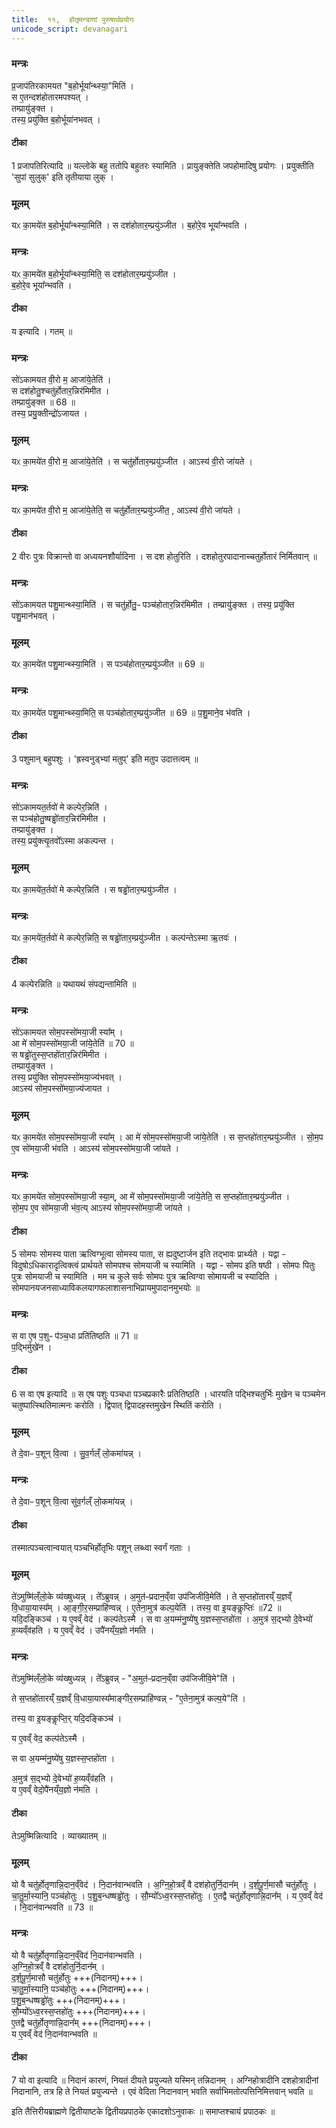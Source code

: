 ```yaml
---
title:  ११,  होतृमन्त्राणां पुरुषार्थप्रयोगः
unicode_script: devanagari
---
```


### मन्त्रः
प्र॒जाप॑तिरकामयत "ब॒होर्भूया᳚न्थ्स्या॒"मिति॑ ।  
स ए॒तन्दश॑होतारमपश्यत् ।  
तम्प्रायु॑ङ्क्त ।  
तस्य॒ प्रयु॑क्ति ब॒होर्भूया॑नभवत् ।
#### टीका

1 प्रजापतिरित्यादि ॥ यल्लोके बहु ततोपि बहुतरः स्यामिति । प्रायुङ्क्तेति जपहोमादिषु प्रयोगः । प्रयुक्तीति 'सुपां सुलुक्' इति तृतीयाया लुक् ।

### मूलम्
यᳵ का॒मये॑त ब॒होर्भूया᳚न्थ्स्या॒मिति॑ ।
स दश॑होतार॒म्प्रयु॑ञ्जीत ।
ब॒होरे॒व भूया᳚न्भवति ।
### मन्त्रः
यᳵ का॒मये॑त ब॒होर्भूया᳚न्थ्स्या॒मिति॒ स दश॑होतार॒म्प्रयु॑ञ्जीत ।  
ब॒होरे॒व भूया᳚न्भवति ।
#### टीका
य इत्यादि । गतम् ॥
### मन्त्रः
सो॑ऽकामयत वी॒रो म॒ आजा॑ये॒तेति॑ ।  
स दश॑होतु॒श्चतु॑र्होतार॒न्निर॑मिमीत ।  
तम्प्रायु॑ङ्क्त ॥ 68 ॥   
तस्य॒ प्रयु॒क्तीन्द्रो॑ऽजायत ।  
### मूलम्
यᳵ का॒मये॑त वी॒रो म॒ आजा॑ये॒तेति॑ ।
स चतु॑र्होतार॒म्प्रयु॑ञ्जीत ।
आऽस्य॑ वी॒रो जा॑यते ।
### मन्त्रः
यᳵ का॒मये॑त वी॒रो म॒ आजा॑ये॒तेति॒ स चतु॑र्होतार॒म्प्रयु॑ञ्जीत॒ , आऽस्य॑ वी॒रो जा॑यते ।

#### टीका

2 वीरः पुत्रः विक्रान्तो वा अध्ययनशौर्यादिना । स दश होतुरिति । दशहोतुरपादानाच्चतुर्होतारं निर्मितवान् ॥
### मन्त्रः
सो॑ऽकामयत पशु॒मान्थ्स्या॒मिति॑ ।
स चतु॑र्होतु॒ᳶ पञ्च॑होतार॒न्निर॑मिमीत ।
तम्प्रायु॑ङ्क्त ।
तस्य॒ प्रयु॑क्ति पशु॒मान॑भवत् ।
### मूलम्
यᳵ का॒मये॑त पशु॒मान्थ्स्या॒मिति॑ ।
स पञ्च॑होतार॒म्प्रयु॑ञ्जीत ॥ 69 ॥
### मन्त्रः
यᳵ का॒मये॑त पशु॒मान्थ्स्या॒मिति॒ स पञ्च॑होतार॒म्प्रयु॑ञ्जीत ॥ 69 ॥
प॒शु॒माने॒व भ॑वति ।
#### टीका

3 पशुमान् बहुपशुः । 'ह्रस्वनुड्भ्यां मतुप्' इति मतुप उदात्तत्वम् ॥
### मन्त्रः
सो॑ऽकामयत॒र्तवो॑ मे कल्पेर॒न्निति॑ ।  
स पञ्च॑होतु॒ष्षड्ढो॑तार॒न्निर॑मिमीत ।  
तम्प्रायु॑ङ्क्त ।  
तस्य॒ प्रयु॑क्त्यृ॒तवो᳚ऽस्मा अकल्पन्त ।  
### मूलम्
यᳵ का॒मये॑त॒र्तवो॑ मे कल्पेर॒न्निति॑ ।
स षड्ढो॑तार॒म्प्रयु॑ञ्जीत ।
### मन्त्रः
यᳵ का॒मये॑त॒र्तवो॑ मे कल्पेर॒न्निति॒ स षड्ढो॑तार॒म्प्रयु॑ञ्जीत ।
कल्प॑न्तेऽस्मा ऋ॒तवः॑ ।
#### टीका

4 कल्पेरन्निति ॥ यथायथं संपद्यन्तामिति ॥
### मन्त्रः
सो॑ऽकामयत सोम॒पस्सो॑मया॒जी स्या᳚म् ।  
आ मे॑ सोम॒पस्सो॑मया॒जी जा॑ये॒तेति॑ ॥ 70 ॥  
स षड्ढो॑तुस्स॒प्तहो॑तार॒न्निर॑मिमीत ।  
तम्प्रायु॑ङ्क्त ।    
तस्य॒ प्रयु॑क्ति सोम॒पस्सो॑मया॒ज्य॑भवत् ।  
आऽस्य॑ सोम॒पस्सो॑मया॒ज्य॑जायत ।
### मूलम्
यᳵ का॒मये॑त सोम॒पस्सो॑मया॒जी स्या᳚म् ।
आ मे॑ सोम॒पस्सो॑मया॒जी जा॑ये॒तेति॑ ।
स स॒प्तहो॑तार॒म्प्रयु॑ञ्जीत ।
सो॒म॒प ए॒व सो॑मया॒जी भ॑वति ।
आऽस्य॑ सोम॒पस्सो॑मया॒जी जा॑यते ।

### मन्त्रः
यᳵ का॒मये॑त सोम॒पस्सो॑मया॒जी स्या॒म्, आ मे॑ सोम॒पस्सो॑मया॒जी जा॑ये॒तेति॒ स स॒प्तहो॑तार॒म्प्रयु॑ञ्जीत ।  
सो॒म॒प ए॒व सो॑मया॒जी भ॑व॒त्य् आऽस्य॑ सोम॒पस्सो॑मया॒जी जा॑यते ।
#### टीका

5 सोमपः सोमस्य पाता ऋत्विग्भूत्वा सोमस्य पाता, स ह्यदुष्टार्जन इति तद्भावः प्रार्थ्यते । यद्वा - विदुषोऽधिकारादृत्विक्त्वं प्रार्थयते सोमपश्च सोमयाजी च स्यामिति । यद्वा - सोमप इति षष्ठी । सोमपः पितुः पुत्रः सोमयाजी च स्यामिति । मम च कुले सर्वः सोमपः पुत्र ऋत्विग्वा सोमायजी च स्यादिति । सोमपानयजनसाध्याविकलयागफलाशासनाभिप्रायमुपादानमुभयोः ॥
### मन्त्रः
स वा ए॒ष प॒शुᳶ प॑ञ्च॒धा प्रति॑तिष्ठति ॥ 71 ॥  
प॒द्भिर्मुखे॑न ।

#### टीका

6 स वा एष इत्यादि ॥ स एष पशुः पञ्चधा पञ्चप्रकारैः प्रतितिष्ठति ।
धारयति पद्भिश्चतुर्भिः मुखेन च पञ्चमेन चतुष्पात्स्थितिमात्मनः करोति । द्विपात् द्विपादहस्तमुखेन स्थितिं करोति ।

### मूलम्
ते दे॒वाᳶ प॒शून् वि॒त्वा ।
सु॒व॒र्गल्ँ लो॒कमा॑यन्न् ।
### मन्त्रः
ते दे॒वाᳶ प॒शून् वि॒त्वा सु॑व॒र्गल्ँ लो॒कमा॑यन्न् ।

#### टीका
तस्मात्पञ्चत्वान्वयात् पञ्चभिर्होतृभिः पशून् लब्ध्वा स्वर्गं गताः ।

### मूलम्
ते॑ऽमुष्मि॑ल्ँलो॒के व्य॑ख्षुध्यन्न् ।
ते᳚ऽब्रुवन्न् ।
अ॒मुत॑ᳶप्रदान॒व्ँवा उप॑जिजीवि॒मेति॑ ।
ते स॒प्तहो॑तारय्ँ य॒ज्ञव्ँ वि॒धाया॒यास्य᳚म् ।
आ॒ङ्गी॒र॒सम्प्राहि॑ण्वन्न् ।
ए॒तेना॒मुत्र॑ कल्प॒येति॑ ।
तस्य॒ वा इ॒यङ्कॢप्तिः॑ ॥72 ॥  
यदि॒दङ्किञ्च॑ ।
य ए॒वव्ँ वेद॑ ।
कल्प॑तेऽस्मै ।
स वा अ॒यम्म॑नु॒ष्ये॑षु य॒ज्ञस्स॒प्तहो॑ता ।
अ॒मुत्र॑ स॒द्भ्यो दे॒वेभ्यो॑ ह॒व्यव्ँव॑हति ।
य ए॒वव्ँ वेद॑ ।
उपै॑नय्ँय॒ज्ञो न॑मति ।
### मन्त्रः
ते॑ऽमुष्मि॑ल्ँलो॒के व्य॑ख्षुध्यन्न् ।
ते᳚ऽब्रुवन्न् - "अ॒मुत॑ᳶप्रदान॒व्ँवा उप॑जिजीवि॒मे"ति॑ ।  

ते स॒प्तहो॑तारय्ँ य॒ज्ञव्ँ वि॒धाया॒यास्य᳚माङ्गीर॒सम्प्राहि॑ण्वन्न् - "ए॒तेना॒मुत्र॑ कल्प॒ये"ति॑ ।

तस्य॒ वा इ॒यङ्कॢप्ति॒र्  यदि॒दङ्किञ्च॑ ।   

य ए॒वव्ँ वेद॒ कल्प॑तेऽस्मै ।   

स वा अ॒यम्म॑नु॒ष्ये॑षु य॒ज्ञस्स॒प्तहो॑ता ।


अ॒मुत्र॑ स॒द्भ्यो दे॒वेभ्यो॑ ह॒व्यव्ँव॑हति ।  
य ए॒वव्ँ वेदो॒पै॑नय्ँय॒ज्ञो न॑मति ।

#### टीका

तेऽमुष्मिन्नित्यादि । व्याख्यातम् ॥

### मूलम्
यो वै चतु॑र्होतृणान्नि॒दान॒व्ँवेद॑ ।
नि॒दान॑वान्भवति ।
अ॒ग्नि॒हो॒त्रव्ँ वै दश॑होतुर्नि॒दान᳚म् ।
द॒र्श॒पू॒र्ण॒मासौ चतु॑र्होतुः ।
चा॒तु॒र्मा॒स्यानि॒ पञ्च॑होतुः ।
प॒शु॒ब॒न्धष्षड्ढो॑तुः ।
सौ॒म्यो᳚ऽध्व॒रस्स॒प्तहो॑तुः ।
ए॒तद्वै चतु॑र्होतृणान्नि॒दान᳚म् ।
य ए॒वव्ँ वेद॑ ।
नि॒दान॑वान्भवति ॥ 73 ॥
### मन्त्रः
यो वै चतु॑र्होतृणान्नि॒दान॒व्ँवेद॑ नि॒दान॑वान्भवति ।  
अ॒ग्नि॒हो॒त्रव्ँ वै दश॑होतुर्नि॒दान᳚म् ।  
द॒र्श॒पू॒र्ण॒मासौ चतु॑र्होतुः +++(निदानम्)+++।  
चा॒तु॒र्मा॒स्यानि॒ पञ्च॑होतुः  +++(निदानम्)+++।  
प॒शु॒ब॒न्धष्षड्ढो॑तुः   +++(निदानम्)+++।  
सौ॒म्यो᳚ऽध्व॒रस्स॒प्तहो॑तुः  +++(निदानम्)+++।  
ए॒तद्वै चतु॑र्होतृणान्नि॒दान᳚म्  +++(निदानम्)+++।  
य ए॒वव्ँ वेद॑  नि॒दान॑वान्भवति ॥
#### टीका

7 यो वा इत्यादि ॥ निदानं कारणं, नियतं दीयते प्रयुज्यते यस्मिन् तन्निदानम् । अग्निहोत्रादीनि दशहोत्रादीनां निदानानि, तत्र हि ते नियतं प्रयुज्यन्ते । एवं वेदिता निदानवान् भवति सर्वाभिमतोत्पत्तिनिमित्तवान् भवति ॥

इति तैत्तिरीयब्राह्मणे द्वितीयाष्टके द्वितीयप्रपाठके एकादशोऽनुवाकः ॥
समाप्तश्चायं प्रपाठकः ॥  
